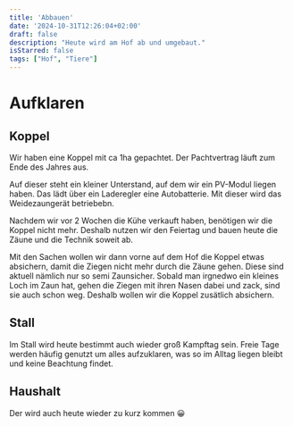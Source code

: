 ```yaml
---
title: 'Abbauen'
date: '2024-10-31T12:26:04+02:00'
draft: false
description: "Heute wird am Hof ab und umgebaut."
isStarred: false
tags: ["Hof", "Tiere"]
---
```

# Aufklaren

## Koppel
Wir haben eine Koppel mit ca 1ha gepachtet. Der Pachtvertrag läuft zum Ende des Jahres aus.

Auf dieser steht ein kleiner Unterstand, auf dem wir ein PV-Modul liegen haben. Das lädt über ein Laderegler eine Autobatterie. Mit dieser wird das Weidezaungerät betriebebn.

Nachdem wir vor 2 Wochen die Kühe verkauft haben, benötigen wir die Koppel nicht mehr. Deshalb nutzen wir den Feiertag und bauen heute die Zäune und die Technik
soweit ab.

Mit den Sachen wollen wir dann vorne auf dem Hof die Koppel etwas absichern, damit die Ziegen nicht mehr durch die Zäune gehen.
Diese sind aktuell nämlich nur so semi Zaunsicher. Sobald man irgnedwo ein kleines Loch im Zaun hat, gehen die Ziegen mit ihren Nasen dabei und zack, sind sie auch 
schon weg.
Deshalb wollen wir die Koppel zusätlich absichern.

## Stall
Im Stall wird heute bestimmt auch wieder groß Kampftag sein. Freie Tage werden häufig genutzt um alles aufzuklaren, was so im Alltag liegen bleibt und keine
Beachtung findet.

## Haushalt
Der wird auch heute wieder zu kurz kommen :grinning:
